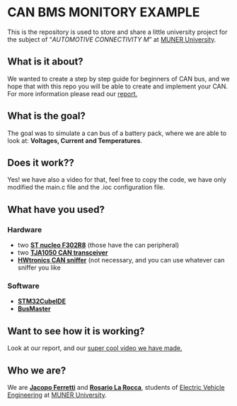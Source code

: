 # CAN BMS MONITORY EXAMPLE 
This is the repository is used to store and share a little university project for the subject of “_AUTOMOTIVE CONNECTIVITY M_” at [MUNER University](https://motorvehicleuniversity.com/).

## What is it about?
We wanted to create a step by step guide for beginners of CAN bus, and we hope that with this repo you will be able to create and implement your CAN.
For more information please read our [report.](https://github.com/mrjacopong/CAN_BMS_Monitory_Example/blob/main/Documents_and_Report/Report_Design-of-a-CAN-line-for-testing.pdf)

## What is the goal?
The goal was to simulate a can bus of a battery pack, where we are able to look at: **Voltages, Current and Temperatures**.

## Does it work??
Yes! we have also a video for that, feel free to copy the code, we have only modified the main.c file and the .ioc configuration file.

## What have you used?
### Hardware
 - two **[ST nucleo F302R8](https://os.mbed.com/platforms/ST-Nucleo-F302R8/)** (those have the can peripheral)
 - two **[TJA1050 CAN transceiver](https://www.nxp.com/products/interfaces/can-transceivers/legacy-can/high-speed-can-transceiver:TJA1050)**
 - **[HWtronics CAN sniffer](https://www.hwtronics.com/2020/04/16/hw-mods-a-prototype-board-for-the-stlink-v3-mods/)** (not necessary, and you can use whatever can sniffer you like

### Software
 - **[STM32CubeIDE](https://www.st.com/en/development-tools/stm32cubeide.html)**
 - **[BusMaster](https://www.etas.com/en/applications/applications_busmaster.php)**

## Want to see how it is working?
Look at our report, and our [super cool video we have made.](https://youtu.be/j-Kal4BvnG0)
 
## Who we are?
We are [**Jacopo Ferretti**](https://www.linkedin.com/in/jacopoferretti/) and [**Rosario La Rocca**​](https://www.linkedin.com/in/rosario-la-rocca), students of [Electric Vehicle Engineering](https://corsi.unibo.it/2cycle/ElectricVehicleEngineering/index.html) at [MUNER University](https://motorvehicleuniversity.com/).
